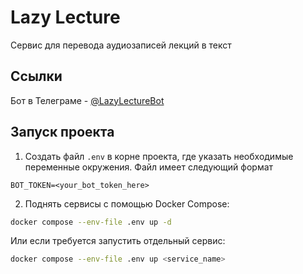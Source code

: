 # Lazy Lecture

Сервис для перевода аудиозаписей лекций в текст

## Ссылки

Бот в Телеграме - [@LazyLectureBot](https://t.me/LazyLectureBot)

## Запуск проекта

1. Создать файл `.env` в корне проекта, где указать необходимые переменные окружения. Файл имеет следующий формат

```env
BOT_TOKEN=<your_bot_token_here>
```

2. Поднять сервисы с помощью Docker Compose:

```bash
docker compose --env-file .env up -d 
```

Или если требуется запустить отдельный сервис:

```bash
docker compose --env-file .env up <service_name>
```
